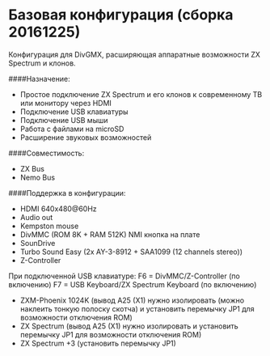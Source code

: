 # Базовая конфигурация (сборка 20161225)
Конфигурация для DivGMX, расширяющая аппаратные возможности ZX Spectrum и клонов.

####Назначение:
- Простое подключение ZX Spectrum и его клонов к современному ТВ или монитору через HDMI
- Подключение USB клавиатуры
- Подключение USB мыши
- Работа с файлами на microSD
- Расширение звуковых возможностей

####Совместимость:
- ZX Bus
- Nemo Bus

####Поддержка в конфигурации:
- HDMI 640x480@60Hz
- Audio out
- Kempston mouse
- DivMMC (ROM 8K + RAM 512K) NMI кнопка на плате
- SounDrive
- Turbo Sound Easy (2x AY-3-8912 + SAA1099 (12 channels stereo))
- Z-Controller

При подключенной USB клавиатуре:
F6 = DivMMC/Z-Controller (по включению)
F7 = USB Keyboard/ZX Spectrum Keyboard (по включению) 


- ZXM-Phoenix 1024K (вывод A25 (X1) нужно изолировать (можно наклеить тонкую полоску скотча) и установить перемычку JP1 для возможности отключения ROM)
- ZX Spectrum (вывод A25 (X1) нужно изолировать и установить перемычку JP1 для возможности отключения ROM)
- ZX Spectrum +3 (установить перемычку JP1)

